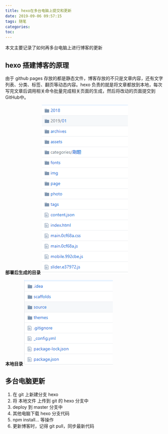 ```yaml
---
title: hexo在多台电脑上提交和更新
date: 2019-09-06 09:57:15
tags: 随笔
categories:
toc:
---
```


本文主要记录了如何再多台电脑上进行博客的更新

<!--more-->

## hexo 搭建博客的原理

由于 github pages 存放的都是静态文件，博客存放的不只是文章内容，还有文字列表、分类、标签、翻页等动态内容。hexo 负责的就是将文章都放到本地，每次写完文章后调用相关命令批量完成相关页面的生成，然后将改动的页面提交到GitHub中。

**部署后生成的目录**
![](/photo/hexo多台电脑更新/hexo-deploy.jpg)


**本地目录**
![](/photo/hexo多台电脑更新/hexo-local.png)

## 多台电脑更新

1. 在 git 上新建分支 hexo
2. 将 本地文件 上传到 git 的 hexo 分支中
3. deploy 到 master 分支中
4. 其他电脑下载 hexo 分支代码
5. npm install... 等操作
6. 更新博客时，记得 git pull，同步最新代码 


